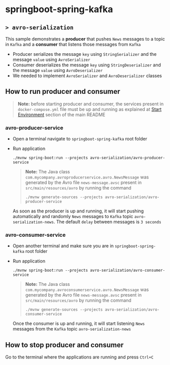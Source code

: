 # springboot-spring-kafka
## `> avro-serialization`

This sample demonstrates a **producer** that pushes `News` messages to a topic in `Kafka` and a **consumer** that listens those messages from `Kafka`
- Producer serializes the message `key` using `StringSerializer` and the message `value` using `AvroSerializer`
- Consumer deserializes the message `key` using `StringDeserializer` and the message `value` using `AvroDeserializer`
- We needed to implement `AvroSerializer` and `AvroDeserializer` classes

## How to run producer and consumer

> **Note:** before starting producer and consumer, the services present in `docker-compose.yml` file must be up and running as explained at [Start Environment](https://github.com/ivangfr/springboot-spring-kafka#start-environment) section of the main README

### avro-producer-service

- Open a terminal navigate to `springboot-spring-kafka` root folder

- Run application
  ```
  ./mvnw spring-boot:run --projects avro-serialization/avro-producer-service
  ```
  > **Note:** The Java class `com.mycompany.avroproducerservice.avro.NewsMessage` was generated by the Avro file `news-message.avsc` present in `src/main/resources/avro` by running the command
  > ```
  > ./mvnw generate-sources --projects avro-serialization/avro-producer-service
  > ```

  As soon as the producer is up and running, it will start pushing automatically and randomly `News` messages to `Kafka` topic `avro-serialization-news`. The default `delay` between messages is `3 seconds`

### avro-consumer-service

- Open another terminal and make sure you are in `springboot-spring-kafka` root folder

- Run application
  ```
  ./mvnw spring-boot:run --projects avro-serialization/avro-consumer-service
  ```
  > **Note:** The Java class `com.mycompany.avroconsumerservice.avro.NewsMessage` was generated by the Avro file `news-message.avsc` present in `src/main/resources/avro` by running the command
  > ```
  > ./mvnw generate-sources --projects avro-serialization/avro-consumer-service
  > ```

  Once the consumer is up and running, it will start listening `News` messages from the `Kafka` topic `avro-serialization-news`

## How to stop producer and consumer

Go to the terminal where the applications are running and press `Ctrl+C`